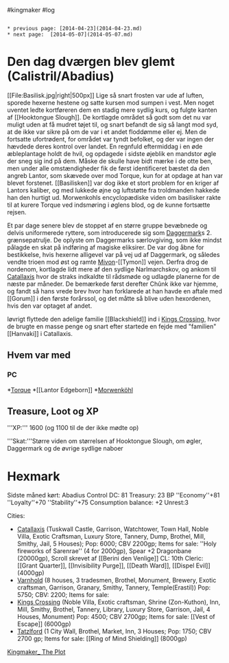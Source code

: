 #kingmaker #log

```ad-info

* previous page: [2014-04-23](2014-04-23.md)
* next page:  [2014-05-07](2014-05-07.md) 
```

# Den dag dværgen blev glemt (Calistril/Abadius)  
 
[[File:Basilisk.jpg|right|500px]]
Lige så snart frosten var ude af luften, sporede hexerne hestene og satte kursen mod sumpen i vest. Men noget uventet ledte kortføreren dem en stadig mere sydlig kurs, og fulgte kanten af [[Hooktongue Slough]]. De kortlagde området så godt som det nu var muligt uden at få mudret tøjet til, og snart befandt de sig så langt mod syd, at de ikke var sikre på om de var i et andet floddømme eller ej. Men de fortsatte ufortrødent, for området var tyndt befolket, og der var ingen der hævdede deres kontrol over landet. En regnfuld eftermiddag i en øde æbleplantage holdt de hvil, og opdagede i sidste øjeblik en mandstor øgle der sneg sig ind på dem. Måske de skulle have bidt mærke i de otte ben, men under alle omstændigheder fik de først identificeret bæstet da den angreb Lantor, som skævede over mod Torque, kun for at opdage at han var blevet forstenet. [[Basilisken]] var dog ikke et stort problem for en kriger af Lantors kaliber, og med lukkede øjne og luftstøtte fra troldmanden hakkede han den hurtigt ud. Morwenkohls encyclopædiske viden om basilisker rakte til at kurere Torque ved indsmøring i øglens blod, og de kunne fortsætte rejsen.
Et par dage senere blev de stoppet af en større gruppe bevæbnede og delvis uniformerede ryttere, som introducerede sig som [Daggermark](Daggermark.md)s 2. grænsepatrulje. De oplyste om Daggermarks særlovgiving, som ikke mindst pålagde en skat på indføring af magiske eliksirer. De var dog åbne for bestikkelse, hvis hexerne alligevel var på vej ud af Daggermark, og således vendte trioen mod øst og ramte [Mivon](Mivon.md)-[[Tymon]] vejen. Derfra drog de nordenom, kortlagde lidt mere af den sydlige Narlmarchskov, og ankom til [Catallaxis](Catallaxis.md) hvor de straks indkaldte til rådsmøde og udlagde planerne for de næste par måneder. De bemærkede først derefter Chûnk ikke var hjemme, og fandt så hans vrede brev hvor han forklarede at han havde en aftale med [[Gorum]] i den første forårssol, og det måtte så blive uden hexordenen, hvis den var optaget af andet.
Iøvrigt flyttede den adelige familie [[Blackshield]] ind i [Kings Crossing](Kings%20Crossing.md), hvor de brugte en masse penge og snart efter startede en fejde med "familien" [[Hanvaki]] i Catallaxis.
## Hvem var med 
### PC 
 
*[Torque](Torque%20Firebrand.md)
*[[Lantor Edgeborn]]
*[Morwenköhl](Morwenköhl.md)
## Treasure, Loot og XP 
'''XP:''' 1600 (og 1100 til de der ikke mødte op)
'''Skat:'''Større viden om størrelsen af Hooktongue Slough, om øgler, Daggermark og de øvrige sydlige naboer
# Hexmark  
Sidste måned kørt: Abadius
Control DC: 81 Treasury: 23 BP 
 ''Economy''+81 ''Loyalty''+70 ''Stability''+75
Consumption balance: +2 Unrest:3
Cities:
* [Catallaxis](Catallaxis.md) (Tuskwall Castle, Garrison, Watchtower, Town Hall, Noble Villa, Exotic Craftsman, Luxury Store, Tannery, Dump, Brothel, Mill, Smithy, Jail, 5 Houses); Pop: 6000; CBV 2200gp; Items for sale: ''Holy fireworks of Sarenrae'' (4 for 2000gp), Spear +2 Dragonbane (20000gp), Scroll skrevet af [[Berini den Venlige]] CL: 10th Cleric: [[Grant Quarter]], [[Invisibility Purge]], [[Death Ward]], [[Dispel Evil]] (4000gp)
* [Varnhold](Varnhold.md) (8 houses, 3 tradesmen, Brothel, Monument, Brewery, Exotic craftsman, Garrison, Granary, Smithy, Tannery, Temple(Erastil)) Pop: 5750; CBV: 2200; Items for sale: 
* [Kings Crossing](Kings%20Crossing.md) (Noble Villa, Exotic craftsman, Shrine (Zon-Kuthon), Inn, Mill, Smithy, Brothel, Tannery, Library, Luxury Store, Garrison, Jail, 4 Houses, Monument) Pop: 4500; CBV 2700gp; Items for sale: [[Vest of Escape]] (6000gp)
* [Tatzlford](Tatzlford.md) (1 City Wall, Brothel, Market, Inn, 3 Houses; Pop: 1750; CBV 2700 gp; Items for sale: [[Ring of Mind Shielding]] (8000gp)
[Kingmaker_ The Plot](Kingmaker_%20The%20Plot.md)

